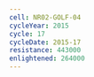 ```yaml
---
cell: NR02-GOLF-04
cycleYear: 2015
cycle: 17
cycleDate: 2015-17
resistance: 443000
enlightened: 264000
---
```

